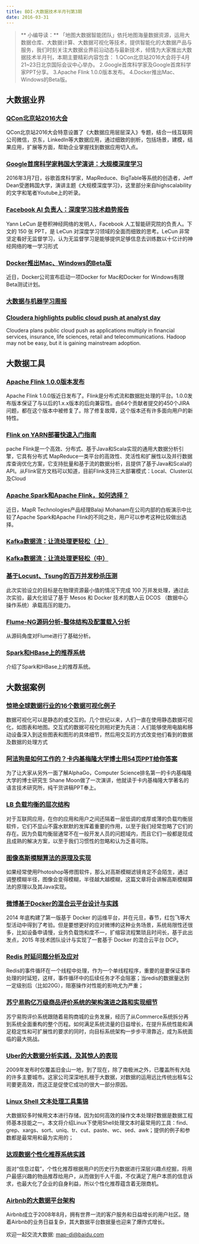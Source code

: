 ```yaml
---
title: BDI-大数据技术半月刊第3期
date: 2016-03-31
---
```


> ** 小编导读：**
    「地图大数据智能团队」依托地图海量数据资源，运用大数据仓库、大数据计算、大数据可视化等技术，提供智能化的大数据产品与服务，我们时刻关注大数据业界前沿动态与最新技术，倾情为大家推出大数据技术半月刊，本期主要精彩内容包含：
    1.QCon北京站2016大会将于4月21~23日北京国际会议中心举办。
    2.Google首席科学家及Google首席科学家PPT分享。
    3.Apache Flink 1.0.0版本发布。
	4.Docker推出Mac、Windows的Beta版。

## 大数据业界

### [QCon北京站2016大会](http://2016.qconbeijing.com/)
QCon北京站2016大会特意设置了《大数据应用层层深入》专题，结合一线互联网公司微信，京东，LinkedIn等大数据应用，通过细致的剖析，包括场景，建模，结果应用，扩展等方面，帮助企业掌握找到数据应用切入点。

### [Google首席科学家韩国大学演讲：大规模深度学习](http://mp.weixin.qq.com/s?__biz=MjM5MTQzNzU2NA==&mid=402937229&idx=1&sn=efb8d0e7f2d1ee417cdf2cd3de8b1d87&scene=1&srcid=03313MrrY0xejKdODRMjPNqG#rd)
2016年3月7日，谷歌首席科学家，MapReduce、BigTable等系统的创造者，Jeff Dean受邀韩国大学，演讲主题《大规模深度学习》，这里部分来自highscalability的文字和笔者Youtube上的听录。

### [Facebook AI 负责人：深度学习技术趋势报告](http://mp.weixin.qq.com/s?__biz=MjM5MTQzNzU2NA==&mid=403039141&idx=1&sn=d2b8103ba3a3a89b78a83c41b10e3856&scene=1&srcid=0331jpGxTMi4CnoOFoiNY1PU#rd)
Yann LeCun 是卷积神经网络的发明人，Facebook 人工智能研究院的负责人。下文的 150 张 PPT，是 LeCun 对深度学习领域的全面而细致的思考。LeCun 非常坚定看好无监督学习，认为无监督学习是能够提供足够信息去训练数以十亿计的神经网络的唯一学习形式

### [Docker推出Mac、Windows的Beta版](http://www.infoq.com/cn/news/2016/03/Docker-Mac-Windows-Beta)
近日，Docker公司宣布启动一项Docker for Mac和Docker for Windows有限Beta测试计划。

### [大数据与机器学习周报](http://www.infoq.com/cn/news/2016/03/big-data-weekly-3)

### [Cloudera highlights public cloud push at analyst day](http://www.zdnet.com/article/cloudera-highlights-public-cloud-push-at-analyst-day/)
Cloudera plans public cloud push as applications multiply in financial services, insurance, life sciences, retail and telecommunications. Hadoop may not be easy, but it is gaining mainstream adoption.


## 大数据工具

### [Apache Flink 1.0.0版本发布](http://www.infoq.com/cn/news/2016/03/Apache-Flink-1.0.0-Released?utm_campaign=rightbar_v2&utm_source=infoq&utm_medium=news_link&utm_content=link_text)
Apache Flink 1.0.0版近日发布了。Flink是分布式流和数据批处理的平台。1.0.0发布版本保证了与以后的1.x.x版本的后向兼容性。由64个贡献者提交的450个JIRA问题，都在这个版本中被修复了。除了修复故障，这个版本还有许多面向用户的新特性。

### [Flink on YARN部署快速入门指南](http://www.iteblog.com/archives/1620?hmsr=toutiao.io&utm_medium=toutiao.io&utm_source=toutiao.io)
pache Flink是一个高效、分布式、基于Java和Scala实现的通用大数据分析引擎，它具有分布式 MapReduce一类平台的高效性、灵活性和扩展性以及并行数据库查询优化方案，它支持批量和基于流的数据分析，且提供了基于Java和Scala的API。从Flink官方文档可以知道，目前Flink支持三大部署模式：Local、Cluster以及Cloud

### [Apache Spark和Apache Flink，如何选择？](http://www.infoq.com/cn/news/2016/03/Apache-Spark-Apache-Flink-choose)
近日，MapR Technologies产品经理Balaji Mohanam在公司内部的白板演示中比较了Apache Spark和Apache Flink的不同之处，用户可以参考这种比较做出选择。

### [Kafka数据流：让流处理更轻松（上）](http://mp.weixin.qq.com/s?__biz=MjM5MDAxNjkyMA==&mid=403011482&idx=1&sn=0e60522ca1309544ebbb2da088f37601&scene=25#wechat_redirect)
### [Kafka数据流：让流处理更轻松（中）](http://mp.weixin.qq.com/s?__biz=MjM5MDAxNjkyMA==&mid=403122246&idx=1&sn=54dab5fc04316a153d84517a4ecd3acb&scene=1&srcid=0330LQyp3FCRlmtOkOAtkEvW#rd)

### [基于Locust、Tsung的百万并发秒杀压测](http://mp.weixin.qq.com/s?__biz=MzAwMDU1MTE1OQ==&mid=405352450&idx=1&sn=77485a9f0d1e504c8a6068e3b60f81c7&scene=1&srcid=0330hEp9JhumLM3Xy2IzDNsv#rd)
此次实验设立的目标是在物理资源最小值的情况下完成 100 万并发处理，通过此次实验，最大化验证了基于 Mesos 和 Docker 技术的数人云 DCOS （数据中心操作系统）承载高压的能力。

### [Flume-NG源码分析-整体结构及配置载入分析](http://www.jianshu.com/p/0187459831af)
从源码角度对Flume进行了基础分析。

### [Spark和HBase上的推荐系统](http://mp.weixin.qq.com/s?__biz=MjM5MDAxNjkyMA==&mid=403066948&idx=1&sn=7fb46506857cf2708a4da3781b3aeab7&scene=1&srcid=03277FzUUzf7fAGzIO1mjWgL#rd)
介绍了Spark和HBase上的推荐系统。


## 大数据案例

### [惊艳全球数据行业的16个数据可视化例子](http://mp.weixin.qq.com/s?__biz=MjM5MjAxMDM4MA==&mid=403394463&idx=1&sn=dd7f917d2a34dff4746004fba33c3485&scene=1&srcid=0331NWIREinZEz3bJMM5GCDB#rd)
数据可视化可以是静态的或交互的。几个世纪以来，人们一直在使用静态数据可视化，如图表和地图。交互式的数据可视化则相对更为先进：人们能够使用电脑和移动设备深入到这些图表和图形的具体细节，然后用交互的方式改变他们看到的数据及数据的处理方式

### [阿法狗是如何工作的？卡内基梅隆大学博士用54页PPT给你答案](http://mp.weixin.qq.com/s?__biz=MjM5MTQzNzU2NA==&mid=402867431&idx=1&sn=4e0023303c6389b180fceff59ee6dbb8&scene=1&srcid=0331XkIx2EoBOPs4KJJzpMCK#rd)
为了让大家从另外一面了解AlphaGo，Computer Science排名第一的卡内基梅隆大学的博士研究生 Shane Moon做了一次演讲，他就读于卡内基梅隆大学著名的语言技术研究所，纯干货讲稿PPT奉上。

### [LB 负载均衡的层次结构](http://mp.weixin.qq.com/s?__biz=MzAxMTEyOTQ5OQ==&mid=403126850&idx=1&sn=6aa1e4399270c43182fe59fd1a0758c8#rd)
对于互联网应用，在你的应用和用户之间还隔着一层低调的或厚或薄的负载均衡层软件，它们不显山不露水默默的发挥着重要的作用，以至于我们经常忽略了它们的存在。因为负载均衡层通常不在一般开发人员的问题域内，而且它们一般都是现成且成熟的解决方案，以至于我们习惯性的忽略和认为乏善可陈。

### [图像高斯模糊算法的原理及实现](http://miketech.it/gaussian-blur/?hmsr=toutiao.io&utm_medium=toutiao.io&utm_source=toutiao.io)
如果经常使用Photoshop等修图软件，那么对高斯模糊滤镜肯定不会陌生，通过调整模糊半径，图像会变得模糊，半径越大越模糊，这篇文章将会讲解高斯模糊算法的原理以及其Java实现。

### [微博基于Docker的混合云平台设计与实践](http://h2ex.com/647?utm_source=tuicool&utm_medium=referral)
2014 年底构建了第一版基于 Docker 的运维平台，并在元旦，春节，红包飞等大型活动中得到了考验。但是要想更好的应对微博的这种业务场景，系统局限性还很多，比如设备申请慢，业务负载饱和度不一，扩缩容流程繁琐且时间长，基于此出发点，2015 年技术团队设计与实现了一套基于 Docker 的混合云平台 DCP。

### [Redis 时延问题分析及应对](http://mp.weixin.qq.com/s?__biz=MzA5ODM5MDU3MA==&mid=402796802&idx=1&sn=b7a38ee8cb1f374e045f1b2327046d73&scene=1&srcid=03288IxbAjxEXLm0gw2CN5AY#rd)
Redis的事件循环在一个线程中处理，作为一个单线程程序，重要的是要保证事件处理的时延短，这样，事件循环中的后续任务才不会阻塞；当redis的数据量达到一定级别后（比如20G），阻塞操作对性能的影响尤为严重；

### [苏宁易购亿万级商品评价系统的架构演进之路和实现细节](http://mp.weixin.qq.com/s?__biz=MzA5Nzc4OTA1Mw==&mid=410704800&idx=1&sn=f4cd71152fb6ada4464d4d07906fa1bf&scene=1&srcid=0328aSAFREIQO6PuEUCszqZf#rd)
苏宁易购评价系统跟随着易购商城的业务发展，经历了从Commerce系统拆分再到系统全面重构的整个历程。如何满足系统流量的日益增长，在提升系统性能和满足稳定性和可扩展性的要求的同时，向目标系统架构一步步平滑靠近，成为系统面临的最大挑战。

### [Uber的大数据分析实践，及其惊人的表现](http://mp.weixin.qq.com/s?__biz=MjM5MDAxNjkyMA==&mid=403080372&idx=1&sn=eff675940a374d3887e3e336b219212f&scene=1&srcid=0328DNVjzNrgzGMrTwTYzm0B#rd)
2009年发布时仅覆盖旧金山一地，到了现在，除了南极洲之外，已覆盖所有大陆的许多主要城市。这家公司深深地扎根于大数据，对数据的运用远比传统出租车公司要更高效，而这正是促使它成功的很大一部分原因。

### [Linux Shell 文本处理工具集锦](http://www.devtoutiao.com/t?url=http://t.cn/RqPe177)
大数据较多时候用文本进行存储，因为如何高效的操作文本处理好数据是数据工程师基本技能之一。本文将介绍Linux下使用Shell处理文本时最常用的工具：find、grep、xargs、sort、uniq、tr、cut、paste、wc、sed、awk；提供的例子和参数都是最常用和最为实用的；

### [达观数据个性化推荐系统实践](http://www.infoq.com/cn/articles/personalized-recommendation-system-practise)
面对“信息过载”，个性化推荐根据用户的历史行为数据进行深层兴趣点挖掘，将用户最感兴趣的物品推荐给用户，从而做到千人千面，不仅满足了用户本质的信息诉求，也最大化了企业的自身利益，所以个性化推荐蕴含着无限商机。

### [Airbnb的大数据平台架构](http://www.infoq.com/cn/articles/Airbnb-Hadoop-Hive)
Airbnb成立于2008年8月，拥有世界一流的客户服务和日益增长的用户社区。随着Airbnb的业务日益复杂，其大数据平台数据量也迎来了爆炸式增长。



欢迎一起交流大数据: [map-di@baidu.com](mailto:map-di@baidu.com)
